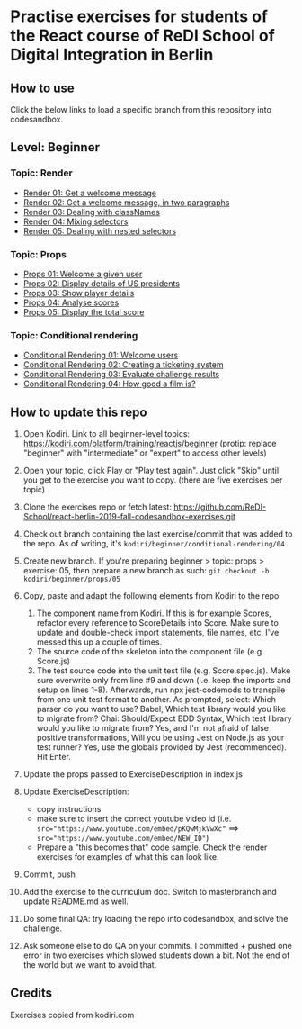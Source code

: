 # Practise exercises for students of the React course of ReDI School of Digital Integration in Berlin

## How to use

Click the below links to load a specific branch from this repository into codesandbox.

## Level: Beginner

### Topic: Render

- [Render 01: Get a welcome message](https://codesandbox.io/s/github/ReDI-School/react-berlin-2019-fall-codesandbox-exercises/tree/kodiri/beginner/render/01)
- [Render 02: Get a welcome message, in two paragraphs](https://codesandbox.io/s/github/ReDI-School/react-berlin-2019-fall-codesandbox-exercises/tree/kodiri/beginner/render/02)
- [Render 03: Dealing with classNames](https://codesandbox.io/s/github/ReDI-School/react-berlin-2019-fall-codesandbox-exercises/tree/kodiri/beginner/render/03)
- [Render 04: Mixing selectors](https://codesandbox.io/s/github/ReDI-School/react-berlin-2019-fall-codesandbox-exercises/tree/kodiri/beginner/render/04)
- [Render 05: Dealing with nested selectors](https://codesandbox.io/s/github/ReDI-School/react-berlin-2019-fall-codesandbox-exercises/tree/kodiri/beginner/render/05)

### Topic: Props

- [Props 01: Welcome a given user](https://codesandbox.io/s/github/ReDI-School/react-berlin-2019-fall-codesandbox-exercises/tree/kodiri/beginner/props/01)
- [Props 02: Display details of US presidents](https://codesandbox.io/s/github/ReDI-School/react-berlin-2019-fall-codesandbox-exercises/tree/kodiri/beginner/props/02)
- [Props 03: Show player details](https://codesandbox.io/s/github/ReDI-School/react-berlin-2019-fall-codesandbox-exercises/tree/kodiri/beginner/props/03)
- [Props 04: Analyse scores](https://codesandbox.io/s/github/ReDI-School/react-berlin-2019-fall-codesandbox-exercises/tree/kodiri/beginner/props/04)
- [Props 05: Display the total score](https://codesandbox.io/s/github/ReDI-School/react-berlin-2019-fall-codesandbox-exercises/tree/kodiri/beginner/props/05)

### Topic: Conditional rendering

- [Conditional Rendering 01: Welcome users](https://codesandbox.io/s/github/ReDI-School/react-berlin-2019-fall-codesandbox-exercises/tree/kodiri/beginner/conditional-rendering/01)
- [Conditional Rendering 02: Creating a ticketing system](https://codesandbox.io/s/github/ReDI-School/react-berlin-2019-fall-codesandbox-exercises/tree/kodiri/beginner/conditional-rendering/02)
- [Conditional Rendering 03: Evaluate challenge results](https://codesandbox.io/s/github/ReDI-School/react-berlin-2019-fall-codesandbox-exercises/tree/kodiri/beginner/conditional-rendering/03)
- [Conditional Rendering 04: How good a film is?](https://codesandbox.io/s/github/ReDI-School/react-berlin-2019-fall-codesandbox-exercises/tree/kodiri/beginner/conditional-rendering/04)

## How to update this repo

1. Open Kodiri. Link to all beginner-level topics: https://kodiri.com/platform/training/reactjs/beginner (protip: replace "beginner" with "intermediate" or "expert" to access other levels)
2. Open your topic, click Play or "Play test again". Just click "Skip" until you get to the exercise you want to copy. (there are five exercises per topic)
3. Clone the exercises repo or fetch latest: https://github.com/ReDI-School/react-berlin-2019-fall-codesandbox-exercises.git
4. Check out branch containing the last exercise/commit that was added to the repo. As of writing, it's `kodiri/beginner/conditional-rendering/04`
5. Create new branch. If you're preparing beginner > topic: props > exercise: 05, then prepare a new branch as such: `git checkout -b kodiri/beginner/props/05`
6. Copy, paste and adapt the following elements from Kodiri to the repo
   1. The component name from Kodiri. If this is for example Scores, refactor every reference to ScoreDetails into Score. Make sure to update and double-check import statements, file names, etc. I've messed this up a couple of times.
   2. The source code of the skeleton into the component file (e.g. Score.js)
   3. The test source code into the unit test file (e.g. Score.spec.js). Make sure overwrite only from line #9 and down (i.e. keep the imports and setup on lines 1-8). Afterwards, run npx jest-codemods to transpile from one unit test format to another. As prompted, select: Which parser do you want to use? Babel, Which test library would you like to migrate from? Chai: Should/Expect BDD Syntax, Which test library would you like to migrate from? Yes, and I'm not afraid of false positive transformations, Will you be using Jest on Node.js as your test runner? Yes, use the globals provided by Jest (recommended). Hit Enter.
7. Update the props passed to ExerciseDescription in index.js
8. Update ExerciseDescription:

   - copy instructions
   - make sure to insert the correct youtube video id (i.e. `src="https://www.youtube.com/embed/pKQwMjkVwXc"` ==> `src="https://www.youtube.com/embed/NEW_ID"`)
   - Prepare a "this becomes that" code sample. Check the render exercises for examples of what this can look like.

9. Commit, push
10. Add the exercise to the curriculum doc. Switch to masterbranch and update README.md as well.
11. Do some final QA: try loading the repo into codesandbox, and solve the challenge.
12. Ask someone else to do QA on your commits. I committed + pushed one error in two exercises which slowed students down a bit. Not the end of the world but we want to avoid that.

## Credits

Exercises copied from kodiri.com
